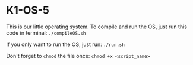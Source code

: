 # K1-OS-5
This is our little operating system. To compile and run the OS, just run this code in terminal:
`./compileOS.sh`

If you only want to run the OS, just run:
`./run.sh`

Don't forget to `chmod` the file once:
`chmod +x <script_name>`